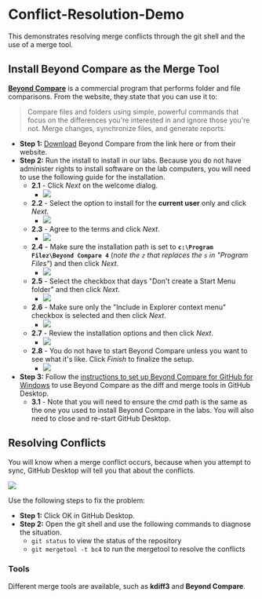 # Conflict-Resolution-Demo

This demonstrates resolving merge conflicts through the git shell and the use of a merge tool.

## Install Beyond Compare as the Merge Tool

**[Beyond Compare](http://www.scootersoftware.com/index.php)** is a commercial program that performs folder and file comparisons. From the website, they state that you can use it to:

> Compare files and folders using simple, powerful commands that focus on the differences you're interested in and ignore those you're not.  Merge changes, synchronize files, and generate reports.

- **Step 1:** [Download](http://www.scootersoftware.com/BCompare-4.1.9.21719.exe) Beyond Compare from the link here or from their website.
- **Step 2:** Run the install to install in our labs. Because you do not have administer rights to install software on the lab computers, you will need to use the following guide for the installation.
  - **2.1** - Click *Next* on the welcome dialog.
    - ![](images/BC-Setup-1.png)
  - **2.2** - Select the option to install for the **current user** only and click *Next*.
    - ![](images/BC-Setup-2.png)
  - **2.3** - Agree to the terms and click *Next*.
    - ![](images/BC-Setup-3.png)
  - **2.4** - Make sure the installation path is set to **`c:\Program Filez\Beyond Compare 4`** (*note the `z` that replaces the `s` in "Program Files"*) and then click *Next*.
    - ![](images/BC-Setup-4.png)
  - **2.5** - Select the checkbox that days "Don't create a Start Menu folder" and then click *Next*.
    - ![](images/BC-Setup-5.png)
  - **2.6** - Make sure only the "Include in Explorer context menu" checkbox is selected and then click *Next*.
    - ![](images/BC-Setup-6.png)
  - **2.7** - Review the installation options and then click *Next*.
    - ![](images/BC-Setup-7.png)
  - **2.8** - You do not have to start Beyond Compare unless you want to see what it's like. Click *Finish* to finalize the setup.
    - ![](images/BC-Setup-8.png)
- **Step 3:** Follow the [instructions to set up Beyond Compare for GitHub for Windows](http://www.scootersoftware.com/support.php?zz=kb_vcs#githubwindows) to use Beyond Compare as the diff and merge tools in GitHub Desktop.
  - **3.1** - Note that you will need to ensure the cmd path is the same as the one you used to install Beyond Compare in the labs. You will also need to close and re-start GitHub Desktop.
 
## Resolving Conflicts

You will know when a merge conflict occurs, because when you attempt to sync, GitHub Desktop will tell you that about the conflicts.

![](images/Sync-conflicts.png)

Use the following steps to fix the problem:

- **Step 1:** Click OK in GitHub Desktop.
- **Step 2:** Open the git shell and use the following commands to diagnose the situation.
  - `git status` to view the status of the repository
  - `git mergetool -t bc4` to run the mergetool to resolve the conflicts

### Tools

Different merge tools are available, such as **kdiff3** and **Beyond Compare**.

